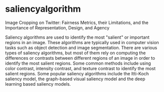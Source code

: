 # saliencyalgorithm
Image Cropping on Twitter: Fairness Metrics, their Limitations, and the Importance of Representation, Design, and Agency


Saliency algorithms are used to identify the most "salient" or important regions in an image. These algorithms are typically used in computer vision tasks such as object detection and image segmentation. There are various types of saliency algorithms, but most of them rely on computing the differences or contrasts between different regions of an image in order to identify the most salient regions. Some common methods include using color contrast, intensity contrast, and texture contrast to identify the most salient regions. Some popular saliency algorithms include the Itti-Koch saliency model, the graph-based visual saliency model and the deep learning based saliency models.
